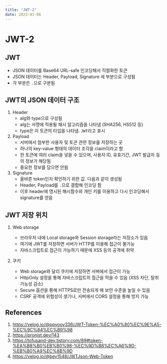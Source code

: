 ```yaml
---
title: "JWT-2"
date: 2023-01-06
---
```


# JWT-2

## JWT

- JSON 데이터를 Base64 URL-safe 인코딩해서 직렬화한 토큰
- JSON 데이터는 Header, Payload, Signature 세 부분으로 구성됨
- 각 부분은 `.`으로 구분됨

## JWT의 JSON 데이터 구조

1. Header
   - alg와 type으로 구성됨
   - alg는 서명에 적용될 해시 알고리즘을 나타냄 (SHA256, HS512 등)
   - type은 이 토큰의 타입을 나타냄. `JWT`라고 표시
2. Payload
   - 서버에서 첨부한 사용자 및 토큰 관련 정보를 저장하는 곳
   - 하나의 key-value 형태의 데이터 조각을 claim이라고 함
   - 한 토큰에 여러 claim을 넣을 수 있으며, 사용자 ID, 유효기간, JWT 발급자 등의 정보가 해당됨
   - 중요한 정보를 담으면 안됨
3. Signature
   - 올바른 token인지 확인하기 위한 값. 다음과 같이 생성됨
   - Header, Payload를 `.`으로 결합해 인코딩 함
   - 이후 header에 명시된 해시함수와 개인 키를 이용하고 다시 인코딩해서 signature를 얻음

## JWT 저장 위치

1. Web storage

   - 브라우저 내에 Local storage와 Session storage라는 저장소가 있음
   - 여기에 JWT를 저장하면 서버가 HTTP를 이용해 접근이 불가능
   - 자바스크립트로 접근이 가능하기 때문에 XSS 등의 공격에 취약

2. 쿠키
   - Web storage와 달리 쿠키에 저장하면 서버에서 접근이 가능
   - HttpOnly 설정을 통해 자바스크립트의 접근을 막을 수 있음 (XSS 차단, 탈취 가능성 감소)
   - Secure 옵션을 통해 HTTPS로만 전송되게 해 보안 수준을 높일 수 있음
   - CSRF 공격에 위험성이 생기나, 서버에서 CORS 설정을 통해 방지 가능

## References

1. https://velog.io/@ppyooy336/JWT-Token-%EC%A0%80%EC%9E%A5-%EC%9C%84%EC%B9%98
2. https://pronist.dev/143
3. https://tofusand-dev.tistory.com/89#token-%EA%B8%B0%EB%B0%98-%EC%9D%B8%EC%A6%9D-%EB%B0%A9%EC%8B%9D
4. https://velog.io/@bey1548/JWTJson-Web-Token

